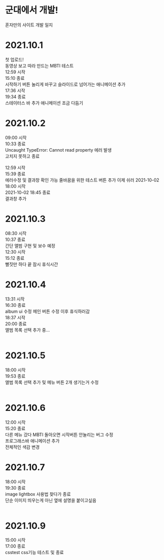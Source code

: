 # 군대에서 개발!
혼자만의 사이트 개발 일지

# 2021.10.1
첫 업로드! <br>
동영상 보고 따라 만드는 MBTI 테스트 <br>
12:59 시작 <br>
15:10 종료 <br>
시작하기 버튼 눌리게 바꾸고 슬라이드로 넘어가는 애니메이션 추가 <br>
17:36 시작 <br>
19:34 종료 <br>
스테이터스 바 추가 애니메이션 조금 다듬기 <br>

# 2021.10.2 <br>
09:00 시작 <br>
10:33 종료 <br>
Uncaught TypeError: Cannot read property 에러 발생 <br>
고치지 못하고 종료<br><br>
12:59 시작 <br>
15:39 종료 <br>
에러수정 및 결과창 확인 가능
줄바꿈을 위한 테스트 버튼 추가 이제 쉬러
2021-10-02 18:00 시작 <br>
2021-10-02 18:45 종료 <br>
결과창 추가 <br>

# 2021.10.3 <br>
08:30 시작 <br>
10:37 종료 <br>
간단 앨범 구현 및 보수 예정 <br>
12:30 시작 <br>
15:12 종료 <br>
뻘짓만 하다 끝 잠시 휴식시간 <br>

# 2021.10.4 <br>
13:31 시작 <br>
16:30 종료 <br>
album ui 수정
메인 버튼 수정 이후 휴식하러감 <br>
18:37 시작 <br>
20:00 종료 <br>
앨범 목록 선택 추가 중... <br><br>

# 2021.10.5 <br>
18:00 시작 <br>
19:53 종료 <br>
앨범 목록 선택 추가 및 메뉴 버튼 2개 생기는거 수정 <br><br>

# 2021.10.6 <br>
12:00 시작 <br>
15:20 종료 <br>
다른 메뉴 갔다 MBTI 돌아오면 시작버튼 안눌리는 버그 수정 <br>
프로그래스바 애니메이션 추가 <br>
전체적인 색감 변경 <br>

# 2021.10.7 <br>
18:00 시작 <br>
19:30 종료 <br>
image lightbox 사용법 찾다가 종료 <br>
단순 이미지 띄우는게 아닌 옆에 설명을 붙이고싶음 <br><br>

# 2021.10.9 <br>
15:00 시작 <br>
17:00 종료 <br>
csstest css기능 테스트 및 종료